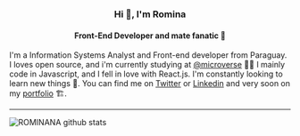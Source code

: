 
<h3 align="center">Hi 👋, I'm Romina</h3>
<h4 align="center">Front-End Developer and mate fanatic 🧉 </h4>

I'm a Information Systems Analyst and Front-end developer from Paraguay. I loves open source, and i'm currently studying at [@microverse](https://www.microverse.org/) 👩‍💻
I mainly code in Javascript, and I fell in love with React.js. I'm constantly looking to learn new things 💭. 
You can find me on [Twitter](https://twitter.com/romina_pati) or [Linkedin](https://www.linkedin.com/in/romina-patino/) and very soon on my [portfolio](https://github.com/rominana/projectportfolio) 🏗️.

---

![ROMINANA github stats](https://github-readme-stats.vercel.app/api?username=ROMINANA&show_icons=true&hide_border=true)
